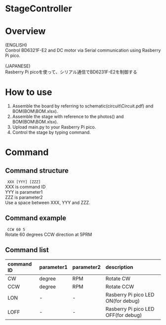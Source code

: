 # StageController

# Overview
(ENGLISH)  
Control BD6321F-E2 and DC motor via Serial communication using Rasberry Pi pico.
<br>
<br>
(JAPANESE)  
Rasberry Pi picoを使って、シリアル通信でBD6231F-E2を制御する  


# How to use
1. Assemble the board by referring to schematic(circuit\Circuit.pdf) and BOM(BOM\BOM.xlsx).
2. Assemble the stage with reference to the photos() and BOM(BOM\BOM.xlsx).
3. Upload main.py to your Rasberry Pi pico.
4. Control the stage by typing command.


# Command
## Command structure
` XXX [YYY] [ZZZ]`   
XXX is command ID  
YYY is parameter1  
ZZZ is parameter2  
Use a space between XXX, YYY and ZZZ.

## Command example
` CCW 60 5`  
Rotate 60 degrees CCW direction at 5PRM

## Command list
| command ID | parameter1 | parameter2 |description |
| :--- | :--- | :--- |:--- |
| CW | degree | RPM | Rotate CW |
| CCW | degree | RPM |Rotate CCW |
| LON | - | - | Rasberry Pi pico LED ON(for debug) |
| LOFF | - | - | Rasberry Pi pico LED OFF(for debug) |